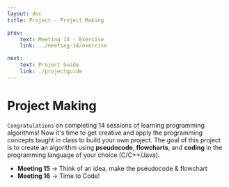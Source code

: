 ```yaml
---
layout: doc
title: Project - Project Making

prev:
    text: Meeting 14 - Exercise
    link: ../meeting-14/exercise

next:
    text: Project Guide
    link: ./projectguide
---
```


# Project Making
`Congratulations` on completing 14 sessions of learning programming algorithms! Now it's time to get creative and apply the programming concepts taught in class to build your own project. The goal of this project is to create an algorithm using __pseudocode__, __flowcharts__, and __coding__ in the programming language of your choice (C/C++/Java).

- __Meeting 15__ -> Think of an idea, make the pseudocode & flowchart
- __Meeting 16__ -> Time to Code!